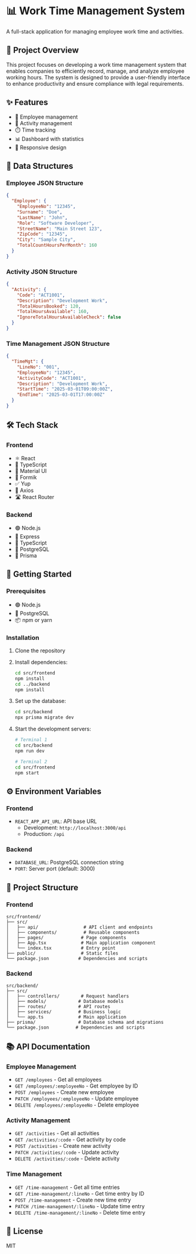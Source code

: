 # 📊 Work Time Management System

A full-stack application for managing employee work time and activities.

## 📄 Project Overview
This project focuses on developing a work time management system that enables companies to efficiently record, manage, and analyze employee working hours. The system is designed to provide a user-friendly interface to enhance productivity and ensure compliance with legal requirements.

## ✨ Features

- 👥 Employee management
- 📝 Activity management
- ⏱️ Time tracking
- 📊 Dashboard with statistics
- 📱 Responsive design

## 🔎 Data Structures

### Employee JSON Structure
```json
{
  "Employee": {
    "EmployeeNo": "12345",
    "Surname": "Doe",
    "LastName": "John",
    "Role": "Software Developer",
    "StreetName": "Main Street 123",
    "ZipCode": "12345",
    "City": "Sample City",
    "TotalCountHoursPerMonth": 160
  }
}
```

### Activity JSON Structure
```json
{
  "Activity": {
    "Code": "ACT1001",
    "Description": "Development Work",
    "TotalHoursBooked": 120,
    "TotalHoursAvailable": 160,
    "IgnoreTotalHoursAvailableCheck": false
  }
}
```

### Time Management JSON Structure
```json
{
  "TimeMgt": {
    "LineNo": "001",
    "EmployeeNo": "12345",
    "ActivityCode": "ACT1001",
    "Description": "Development Work",
    "StartTime": "2025-03-01T09:00:00Z",
    "EndTime": "2025-03-01T17:00:00Z"
  }
}
```

## 🛠️ Tech Stack

### Frontend
- ⚛️ React
- 📘 TypeScript
- 🎨 Material UI
- 📝 Formik
- ✅ Yup
- 🔄 Axios
- 🛣️ React Router

### Backend
- 🟢 Node.js
- 🚂 Express
- 📘 TypeScript
- 🐘 PostgreSQL
- 🔄 Prisma

## 🚀 Getting Started

### Prerequisites

- 🟢 Node.js
- 🐘 PostgreSQL
- 📦 npm or yarn

### Installation

1. Clone the repository
2. Install dependencies:
   ```bash
   cd src/frontend
   npm install
   cd ../backend
   npm install
   ```

3. Set up the database:
   ```bash
   cd src/backend
   npx prisma migrate dev
   ```

4. Start the development servers:
   ```bash
   # Terminal 1
   cd src/backend
   npm run dev

   # Terminal 2
   cd src/frontend
   npm start
   ```

## ⚙️ Environment Variables

### Frontend
- `REACT_APP_API_URL`: API base URL
  - Development: `http://localhost:3000/api`
  - Production: `/api`

### Backend
- `DATABASE_URL`: PostgreSQL connection string
- `PORT`: Server port (default: 3000)

## 📁 Project Structure

### Frontend
```
src/frontend/
├── src/
│   ├── api/                 # API client and endpoints
│   ├── components/          # Reusable components
│   ├── pages/              # Page components
│   ├── App.tsx             # Main application component
│   └── index.tsx           # Entry point
├── public/                 # Static files
└── package.json           # Dependencies and scripts
```

### Backend
```
src/backend/
├── src/
│   ├── controllers/        # Request handlers
│   ├── models/            # Database models
│   ├── routes/            # API routes
│   ├── services/          # Business logic
│   └── app.ts             # Main application
├── prisma/                # Database schema and migrations
└── package.json          # Dependencies and scripts
```

## 📚 API Documentation

### Employee Management
- `GET /employees` - Get all employees
- `GET /employees/:employeeNo` - Get employee by ID
- `POST /employees` - Create new employee
- `PATCH /employees/:employeeNo` - Update employee
- `DELETE /employees/:employeeNo` - Delete employee

### Activity Management
- `GET /activities` - Get all activities
- `GET /activities/:code` - Get activity by code
- `POST /activities` - Create new activity
- `PATCH /activities/:code` - Update activity
- `DELETE /activities/:code` - Delete activity

### Time Management
- `GET /time-management` - Get all time entries
- `GET /time-management/:lineNo` - Get time entry by ID
- `POST /time-management` - Create new time entry
- `PATCH /time-management/:lineNo` - Update time entry
- `DELETE /time-management/:lineNo` - Delete time entry

## 📄 License

MIT

